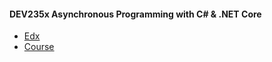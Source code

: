 #### DEV235x Asynchronous Programming with C# & .NET Core

 * [Edx](https://www.edx.org)
 * [Course](https://www.edx.org/course/asynchronous-programming-c-net-core-microsoft-dev235x)